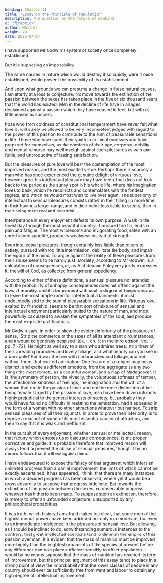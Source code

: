 ```yaml
---
heading: Chapter 11
title: "Essay on the Principle of Population"
description: The question on the future of mankind
c: "firebrick"
author: Malthus
weight: 70
date: 2025-04-04
---
```




<!-- Mr Godwin's conjecture concerning the future extinction of the passion between the sexes—Little apparent grounds for such a conjecture—Passion of love not inconsistent either with reason or virtue. -->

I have supported Mr Godwin's system of society once completely established. 

But it is supposing an impossibility. 

The same causes in nature which would destroy it so rapidly, were it once established, would prevent the possibility of its establishment. 

And upon what grounds we can presume a change in these natural causes, I am utterly at a loss to conjecture. No move towards the extinction of the passion between the sexes has taken place in the five or six thousand years that the world has existed. Men in the decline of life have in all ages declaimed against a passion which they have ceased to feel, but with as little reason as success.

hose who from coldness of constitutional temperament have never felt what love is, will surely be allowed to be very incompetent judges with regard to the power of this passion to contribute to the sum of pleasurable sensations in life. Those who have spent their youth in criminal excesses and have prepared for themselves, as the comforts of their age, corporeal debility and mental remorse may well inveigh against such pleasures as vain and futile, and unproductive of lasting satisfaction. 

But the pleasures of pure love will bear the contemplation of the most improved reason, and the most exalted virtue. Perhaps there is scarcely a man who has once experienced the genuine delight of virtuous love, however great his intellectual pleasure may have been, that does not look back to the period as the sunny spot in his whole life, where his imagination loves to bask, which he recollects and contemplates with the fondest regrets, and which he would most wish to live over again. The superiority of intellectual to sensual pleasures consists rather in their filling up more time, in their having a larger range, and in their being less liable to satiety, than in their being more real and essential.

Intemperance in every enjoyment defeats its own purpose. A walk in the finest day through the most beautiful country, if pursued too far, ends in pain and fatigue. The most wholesome and invigorating food, eaten with an unrestrained appetite, produces weakness instead of strength. 

Even intellectual pleasures, though certainly less liable than others to satiety, pursued with too little intermission, debilitate the body, and impair the vigour of the mind. To argue against the reality of these pleasures from their abuse seems to be hardly just. Morality, according to Mr Godwin, is a calculation of consequences, or, as Archdeacon Paley very justly expresses it, the will of God, as collected from general expediency. 

According to either of these definitions, a sensual pleasure not attended with the probability of unhappy consequences does not offend against the laws of morality, and if it be pursued with such a degree of temperance as to leave the most ample room for intellectual attainments, it must undoubtedly add to the sum of pleasurable sensations in life. Virtuous love, exalted by friendship, seems to be that sort of mixture of sensual and intellectual enjoyment particularly suited to the nature of man, and most powerfully calculated to awaken the sympathies of the soul, and produce the most exquisite gratifications.

Mr Godwin says, in order to shew the evident inferiority of the pleasures of sense, 'Strip the commerce of the sexes of all its attendant circumstances, and it would be generally despised' (Bk. I, ch. 5; in the third edition, Vol. I, pp. 71-72). He might as well say to a man who admired trees: strip them of their spreading branches and lovely foliage, and what beauty can you see in a bare pole? But it was the tree with the branches and foliage, and not without them, that excited admiration. One feature of an object may be as distinct, and excite as different emotions, from the aggregate as any two things the most remote, as a beautiful woman, and a map of Madagascar. It is 'the symmetry of person, the vivacity, the voluptuous softness of temper, the affectionate kindness of feelings, the imagination and the wit' of a woman that excite the passion of love, and not the mere distinction of her being female. Urged by the passion of love, men have been driven into acts highly prejudicial to the general interests of society, but probably they would have found no difficulty in resisting the temptation, had it appeared in the form of a woman with no other attractions whatever but her sex. To strip sensual pleasures of all their adjuncts, in order to prove their inferiority, is to deprive a magnet of some of its most essential causes of attraction, and then to say that it is weak and inefficient.

In the pursuit of every enjoyment, whether sensual or intellectual, reason, that faculty which enables us to calculate consequences, is the proper corrective and guide. It is probable therefore that improved reason will always tend to prevent the abuse of sensual pleasures, though it by no means follows that it will extinguish them.

I have endeavoured to expose the fallacy of that argument which infers an unlimited progress from a partial improvement, the limits of which cannot be exactly ascertained. It has appeared, I think, that there are many instances in which a decided progress has been observed, where yet it would be a gross absurdity to suppose that progress indefinite. But towards the extinction of the passion between the sexes, no observable progress whatever has hitherto been made. To suppose such an extinction, therefore, is merely to offer an unfounded conjecture, unsupported by any philosophical probabilities.

It is a truth, which history I am afraid makes too clear, that some men of the highest mental powers have been addicted not only to a moderate, but even to an immoderate indulgence in the pleasures of sensual love. But allowing, as I should be inclined to do, notwithstanding numerous instances to the contrary, that great intellectual exertions tend to diminish the empire of this passion over man, it is evident that the mass of mankind must be improved more highly than the brightest ornaments of the species at present before any difference can take place sufficient sensibly to affect population. I would by no means suppose that the mass of mankind has reached its term of improvement, but the principal argument of this essay tends to place in a strong point of view the improbability that the lower classes of people in any country should ever be sufficiently free from want and labour to obtain any high degree of intellectual improvement.



